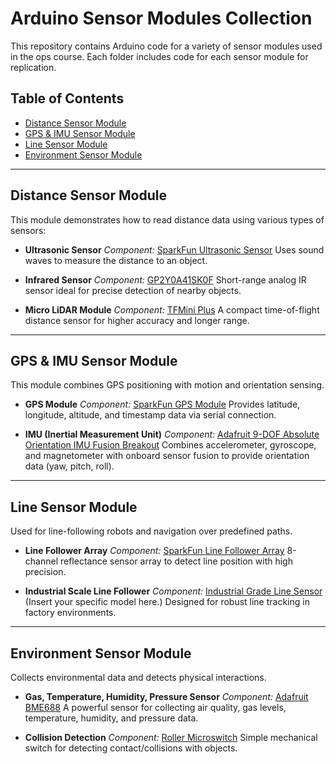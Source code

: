 # Arduino Sensor Modules Collection

This repository contains Arduino code for a variety of sensor modules used in the ops course. Each folder includes code for each sensor module for replication. 

## Table of Contents

* [Distance Sensor Module](#distance-sensor-module)
* [GPS & IMU Sensor Module](#gps--imu-sensor-module)
* [Line Sensor Module](#line-sensor-module)
* [Environment Sensor Module](#environment-sensor-module)

---

## Distance Sensor Module

This module demonstrates how to read distance data using various types of sensors:

* **Ultrasonic Sensor**
  *Component:* [SparkFun Ultrasonic Sensor](https://learn.sparkfun.com/tutorials/sparkfun-inventors-kit-experiment-guide---v40/circuit-3b-distance-sensor)
  Uses sound waves to measure the distance to an object.

* **Infrared Sensor**
  *Component:* [GP2Y0A41SK0F](https://www.digikey.com/en/products/detail/sharp-socle-technology/GP2Y0A41SK0F/3884447)
  Short-range analog IR sensor ideal for precise detection of nearby objects.

* **Micro LiDAR Module**
  *Component:* [TFMini Plus](https://www.sparkfun.com/tfmini-plus-micro-lidar-module.html)
  A compact time-of-flight distance sensor for higher accuracy and longer range.

---

## GPS & IMU Sensor Module

This module combines GPS positioning with motion and orientation sensing.

* **GPS Module**
  *Component:* [SparkFun GPS Module](https://www.sparkfun.com/sparkfun-gps-breakout-xa1110-qwiic.html)
  Provides latitude, longitude, altitude, and timestamp data via serial connection.

* **IMU (Inertial Measurement Unit)**
  *Component:* [Adafruit 9-DOF Absolute Orientation IMU Fusion Breakout](https://www.adafruit.com/product/4646)
  Combines accelerometer, gyroscope, and magnetometer with onboard sensor fusion to provide orientation data (yaw, pitch, roll).

---

## Line Sensor Module

Used for line-following robots and navigation over predefined paths.

* **Line Follower Array**
  *Component:* [SparkFun Line Follower Array](https://www.sparkfun.com/sparkfun-line-follower-array.html)
  8-channel reflectance sensor array to detect line position with high precision.

* **Industrial Scale Line Follower**
  *Component:* [Industrial Grade Line Sensor](https://www.roboteq.com/products/navigation-sensors/line-following-sensors/mgsw1600-magnetic-sensor-with-gyroscope-320-detail)
  (Insert your specific model here.) Designed for robust line tracking in factory environments.

---

## Environment Sensor Module

Collects environmental data and detects physical interactions.

* **Gas, Temperature, Humidity, Pressure Sensor**
  *Component:* [Adafruit BME688](https://www.adafruit.com/product/5046?srsltid=AfmBOopoG8VJ4rlCE5Oqaswy0aXFZLN8Znf9ts51DZJ3OFuwamDzMwBK)
  A powerful sensor for collecting air quality, gas levels, temperature, humidity, and pressure data.

* **Collision Detection**
  *Component:* [Roller Microswitch](https://www.digikey.com/en/products/detail/omron-electronics-inc-emc-div/SS-5GL2/137204?gclsrc=aw.ds&gad_source=4&gad_campaignid=20243136172&gbraid=0AAAAADrbLljpCUYx8NhtcXeG3TsOafJ6L&gclid=Cj0KCQjwzOvEBhDVARIsADHfJJQzKiZk7wcT-JPvrtdA90gGAB58fDoLedWwTkMSZCfxjZU-tsx4X4EaAlkXEALw_wcB)
  Simple mechanical switch for detecting contact/collisions with objects.

